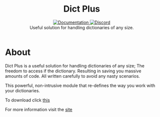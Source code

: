 <h1 align="center">Dict Plus</h1>

<div align="center">
	<a href="https://coderrone.github.io/Dict-Plus/">
		<img src="https://img.shields.io/badge/docs-website-green.svg" alt="Documentation" />
	</a>
	<a href="https://discord.gg/9kMyrXH">
		<img src="https://img.shields.io/badge/discord-website-blue" alt="Discord" />
	</a>
</div>

<div align="center">
	Useful solution for handling dictionaries of any size.
</div>

<div>&nbsp;</div>

# About

Dict Plus is a useful solution for handling dictionaries of any size; The freedom to access if the dictionary.
Resulting in saving you massive amounts of code. All written carefully to avoid any nasty scenarios.

This powerful, non-intrusive module that re-defines the way you work with your dictionaries.

To download click [this](https://github.com/CoderrOne/Dict-Plus/releases/download/v1.1/Dict.Plus.rbxm)

For more information visit the [site](https://coderrone.github.io/Dict-Plus/)
